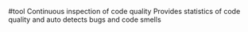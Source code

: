 #tool 
Continuous inspection of code quality
Provides statistics of code quality and auto detects bugs and code smells
